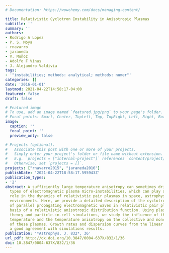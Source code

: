 ```yaml
---
# Documentation: https://wowchemy.com/docs/managing-content/

title: Relativistic Cyclotron Instability in Anisotropic Plasmas
subtitle: ''
summary: ''
authors:
- Rodrigo A Lopez
- P. S. Moya
- rnavarro
- jaraneda
- V. Muñoz
- Adolfo F Vinas
- J. Alejandro Valdivia
tags:
- '"instabilities; methods: analytical; methods: numer"'
categories: []
date: '2016-01-01'
lastmod: 2021-04-22T14:58:17-04:00
featured: false
draft: false

# Featured image
# To use, add an image named `featured.jpg/png` to your page's folder.
# Focal points: Smart, Center, TopLeft, Top, TopRight, Left, Right, BottomLeft, Bottom, BottomRight.
image:
  caption: ''
  focal_point: ''
  preview_only: false

# Projects (optional).
#   Associate this post with one or more of your projects.
#   Simply enter your project's folder or file name without extension.
#   E.g. `projects = ["internal-project"]` references `content/project/deep-learning/index.md`.
#   Otherwise, set `projects = []`.
projects: ["rnavarro2015", "jaraneda2016"]
publishDate: '2021-04-22T18:58:17.595943Z'
publication_types:
- '2'
abstract: A sufficiently large temperature anisotropy can sometimes drive various
  types of electromagnetic plasma micro-instabilities, which can play an important
  role in the dynamics of relativistic pair plasmas in space, astrophysics, and laboratory
  environments. Here, we provide a detailed description of the cyclotron instability
  of parallel propagating electromagnetic waves in relativistic pair plasmas on the
  basis of a relativistic anisotropic distribution function. Using plasma kinetic
  theory and particle-in-cell simulations, we study the influence of the relativistic
  temperature and the temperature anisotropy on the collective and noncollective modes
  of these plasmas. Growth rates and dispersion curves from the linear theory show
  a good agreement with simulations results.
publication: '*Astrophys. J. 832*, 36'
url_pdf: http://dx.doi.org/10.3847/0004-637X/832/1/36
doi: 10.3847/0004-637X/832/1/36
---
```

